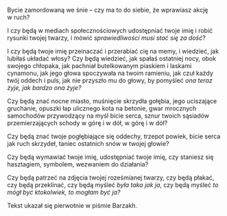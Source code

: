 Bycie zamordowaną we śnie – czy ma to do siebie, że wprawiasz akcję w&nbsp;ruch?

I&nbsp;czy będą w&nbsp;mediach społecznościowych udostępniać twoje imię i&nbsp;robić rysunki twojej twarzy, i&nbsp;mówić *sprawiedliwości musi stać się za dość*?

I&nbsp;czy będą twoje imię przeinaczać i&nbsp;przerabiać cię na memy, i&nbsp;wiedzieć, jak lubiłaś układać włosy? Czy będą wiedzieć, jak spałaś ostatniej nocy, obok swojego chłopaka, jak pachniał butelkowanym piaskiem i&nbsp;laskami cynamonu, jak jego głowa spoczywała na twoim ramieniu, jak czuł każdy twój oddech i&nbsp;puls, jak nie przyszło mu do głowy, by pomyśleć *ona teraz żyje, jak bardzo ona żyje?*

Czy będą znać nocne miasto, muśnięcie skrzydła gołębia, jego uciszające gruchanie, opuszki łap ulicznego kota na betonie, gwar mrocznych samochodów przywodzący na myśl bicie serca, sznur twoich sąsiadów przemierzających schody w&nbsp;górę i&nbsp;w dół, w&nbsp;górę i&nbsp;w dół?

Czy będą znać twoje pogłębiające się oddechy, trzepot powiek, bicie serca jak ruch skrzydeł, taniec ostatnich snów w&nbsp;twojej głowie?

Czy będą wymawiać twoje imię, udostępniać twoje imię, czy staniesz się hasztagiem, symbolem, wezwaniem do działania?

Czy będą patrzeć na zdjęcia twojej roześmianej twarzy, czy będą płakać, czy będą przeklinać, czy będą myśleć *była taka jak ja*, czy będą myśleć *to mógł być ktokolwiek, to mogłam być ja?*

<credits>Tekst ukazał się pierwotnie w&nbsp;piśmie Barzakh.</credits>